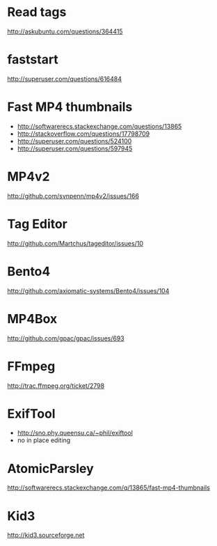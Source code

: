 
Read tags
=====================================
http://askubuntu.com/questions/364415

faststart
=====================================
http://superuser.com/questions/616484

Fast MP4 thumbnails
=======================================================
- http://softwarerecs.stackexchange.com/questions/13865
- http://stackoverflow.com/questions/17798709
- http://superuser.com/questions/524100
- http://superuser.com/questions/597945

MP4v2
==========================================
http://github.com/svnpenn/mp4v2/issues/166

Tag Editor
==============================================
http://github.com/Martchus/tageditor/issues/10

Bento4
=====================================================
http://github.com/axiomatic-systems/Bento4/issues/104

MP4Box
======================================
http://github.com/gpac/gpac/issues/693

FFmpeg
==================================
http://trac.ffmpeg.org/ticket/2798

ExifTool
========================================
- http://sno.phy.queensu.ca/~phil/exiftool
- no in place editing

AtomicParsley
=================================================================
http://softwarerecs.stackexchange.com/q/13865/fast-mp4-thumbnails

Kid3
===========================
http://kid3.sourceforge.net
